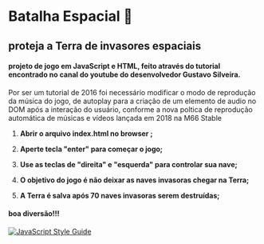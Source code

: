 # Batalha Espacial   :rocket:

## proteja a Terra de invasores espaciais



#### projeto de jogo  em  JavaScript e HTML, feito através do tutorial encontrado no canal do youtube  do desenvolvedor Gustavo Silveira.
Por ser um tutorial de 2016 foi necessário modificar o modo de reprodução da música do jogo, de autoplay para a criação de um elemento de audio no DOM após a interação do usuário,
conforme a nova poltica de reprodução automática de músicas e vídeos lançada em 2018 na M66 Stable



1.  **Abrir  o arquivo index.html no browser ;**

2. **Aperte tecla "enter"  para começar o jogo;**

3. **Use as teclas de "direita" e "esquerda" para controlar sua nave;**

4.  **O objetivo do jogo é não deixar as naves invasoras chegar na Terra;**

5. **A Terra é salva após 70 naves invasoras serem destruídas;**

   

#### boa diversão!!! 

[![JavaScript Style Guide](https://cdn.rawgit.com/standard/standard/master/badge.svg)](https://github.com/standard/standard)

